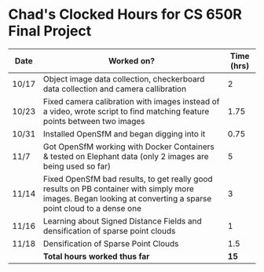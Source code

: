 # Chad's Clocked Hours for CS 650R Final Project


| Date | Worked on? | Time (hrs) |
|------|------------|-------|
|10/17 |Object image data collection, checkerboard data collection and camera callibration| 2 |
|10/23 | Fixed camera calibration with images instead of a video, wrote script to find matching feature points between two images | 1.75 |
|10/31 | Installed OpenSfM and began digging into it | 0.75 |
|11/7  | Got OpenSfM working with Docker Containers & tested on Elephant data (only 2 images are being used so far) | 5
|11/14 | Fixed OpenSfM bad results, to get really good results on PB container with simply more images. Began looking at converting a sparse point cloud to a dense one | 3 |
| 11/16 | Learning about Signed Distance Fields and densification of sparse point clouds |  1 |
| 11/18 | Densification of Sparse Point Clouds | 1.5 |
|| **Total hours worked thus far** | **15** |
